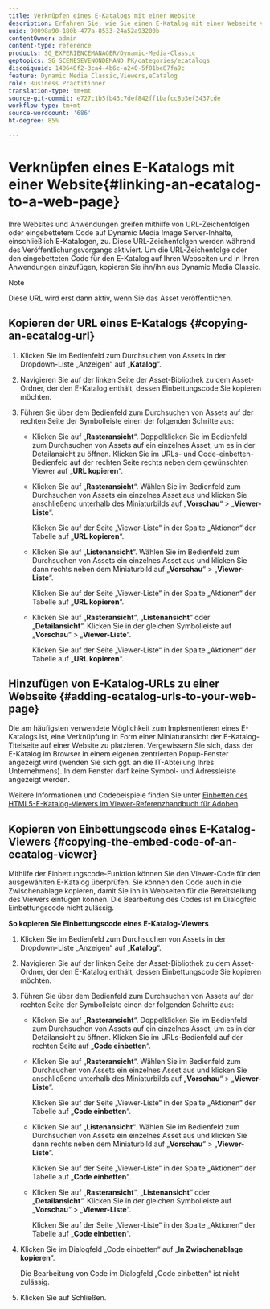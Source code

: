 ```yaml
---
title: Verknüpfen eines E-Katalogs mit einer Website
description: Erfahren Sie, wie Sie einen E-Katalog mit einer Webseite verknüpfen.
uuid: 90098a90-180b-477a-8533-24a52a93200b
contentOwner: admin
content-type: reference
products: SG_EXPERIENCEMANAGER/Dynamic-Media-Classic
geptopics: SG_SCENESEVENONDEMAND_PK/categories/ecatalogs
discoiquuid: 140640f2-3ca4-4b6c-a240-5f01be87fa9c
feature: Dynamic Media Classic,Viewers,eCatalog
role: Business Practitioner
translation-type: tm+mt
source-git-commit: e727c1b5fb43c7def842ff1bafcc8b3ef3437cde
workflow-type: tm+mt
source-wordcount: '686'
ht-degree: 85%

---
```



# Verknüpfen eines E-Katalogs mit einer Website{#linking-an-ecatalog-to-a-web-page}

Ihre Websites und Anwendungen greifen mithilfe von URL-Zeichenfolgen oder eingebettetem Code auf Dynamic Media Image Server-Inhalte, einschließlich E-Katalogen, zu. Diese URL-Zeichenfolgen werden während des Veröffentlichungsvorgangs aktiviert. Um die URL-Zeichenfolge oder den eingebetteten Code für den E-Katalog auf Ihren Webseiten und in Ihren Anwendungen einzufügen, kopieren Sie ihn/ihn aus Dynamic Media Classic.

>[!NOTE]
>
>Diese URL wird erst dann aktiv, wenn Sie das Asset veröffentlichen.

## Kopieren der URL eines E-Katalogs  {#copying-an-ecatalog-url}

1. Klicken Sie im Bedienfeld zum Durchsuchen von Assets in der Dropdown-Liste „Anzeigen“ auf „**Katalog**“.
1. Navigieren Sie auf der linken Seite der Asset-Bibliothek zu dem Asset-Ordner, der den E-Katalog enthält, dessen Einbettungscode Sie kopieren möchten.
1. Führen Sie über dem Bedienfeld zum Durchsuchen von Assets auf der rechten Seite der Symbolleiste einen der folgenden Schritte aus:

   * Klicken Sie auf „**Rasteransicht**“. Doppelklicken Sie im Bedienfeld zum Durchsuchen von Assets auf ein einzelnes Asset, um es in der Detailansicht zu öffnen. Klicken Sie im URLs- und Code-einbetten-Bedienfeld auf der rechten Seite rechts neben dem gewünschten Viewer auf „**URL kopieren**“.
   * Klicken Sie auf „**Rasteransicht**“. Wählen Sie im Bedienfeld zum Durchsuchen von Assets ein einzelnes Asset aus und klicken Sie anschließend unterhalb des Miniaturbilds auf „**Vorschau**“ > „**Viewer-Liste**“.

      Klicken Sie auf der Seite „Viewer-Liste“ in der Spalte „Aktionen“ der Tabelle auf „**URL kopieren**“.

   * Klicken Sie auf „**Listenansicht**“. Wählen Sie im Bedienfeld zum Durchsuchen von Assets ein einzelnes Asset aus und klicken Sie dann rechts neben dem Miniaturbild auf „**Vorschau**“ > „**Viewer-Liste**“.

      Klicken Sie auf der Seite „Viewer-Liste“ in der Spalte „Aktionen“ der Tabelle auf „**URL kopieren**“.

   * Klicken Sie auf „**Rasteransicht**“, „**Listenansicht**“ oder „**Detailansicht**“. Klicken Sie in der gleichen Symbolleiste auf „**Vorschau**“ > „**Viewer-Liste**“.

      Klicken Sie auf der Seite „Viewer-Liste“ in der Spalte „Aktionen“ der Tabelle auf „**URL kopieren**“.

## Hinzufügen von E-Katalog-URLs zu einer Webseite  {#adding-ecatalog-urls-to-your-web-page}

Die am häufigsten verwendete Möglichkeit zum Implementieren eines E-Katalogs ist, eine Verknüpfung in Form einer Miniaturansicht der E-Katalog-Titelseite auf einer Website zu platzieren. Vergewissern Sie sich, dass der E-Katalog im Browser in einem eigenen zentrierten Popup-Fenster angezeigt wird (wenden Sie sich ggf. an die IT-Abteilung Ihres Unternehmens). In dem Fenster darf keine Symbol- und Adressleiste angezeigt werden.

Weitere Informationen und Codebeispiele finden Sie unter [Einbetten des HTML5-E-Katalog-Viewers im Viewer-Referenzhandbuch für Adoben](https://experienceleague.adobe.com/docs/dynamic-media-developer-resources/library/viewers-aem-assets-dmc/ecatalog/c-html5-20-ecatalog-viewer-about.html#section-e1c3106f5b3e445d9b95be337c2f94e2).

## Kopieren von Einbettungscode eines E-Katalog-Viewers {#copying-the-embed-code-of-an-ecatalog-viewer}

Mithilfe der Einbettungscode-Funktion können Sie den Viewer-Code für den ausgewählten E-Katalog überprüfen. Sie können den Code auch in die Zwischenablage kopieren, damit Sie ihn in Webseiten für die Bereitstellung des Viewers einfügen können. Die Bearbeitung des Codes ist im Dialogfeld Einbettungscode nicht zulässig.

**So kopieren Sie Einbettungscode eines E-Katalog-Viewers**

1. Klicken Sie im Bedienfeld zum Durchsuchen von Assets in der Dropdown-Liste „Anzeigen“ auf „**Katalog**“.
1. Navigieren Sie auf der linken Seite der Asset-Bibliothek zu dem Asset-Ordner, der den E-Katalog enthält, dessen Einbettungscode Sie kopieren möchten.
1. Führen Sie über dem Bedienfeld zum Durchsuchen von Assets auf der rechten Seite der Symbolleiste einen der folgenden Schritte aus:

   * Klicken Sie auf „**Rasteransicht**“. Doppelklicken Sie im Bedienfeld zum Durchsuchen von Assets auf ein einzelnes Asset, um es in der Detailansicht zu öffnen. Klicken Sie im URLs-Bedienfeld auf der rechten Seite auf „**Code einbetten**“.
   * Klicken Sie auf „**Rasteransicht**“. Wählen Sie im Bedienfeld zum Durchsuchen von Assets ein einzelnes Asset aus und klicken Sie anschließend unterhalb des Miniaturbilds auf „**Vorschau**“ > „**Viewer-Liste**“.

      Klicken Sie auf der Seite „Viewer-Liste“ in der Spalte „Aktionen“ der Tabelle auf „**Code einbetten**“.

   * Klicken Sie auf „**Listenansicht**“. Wählen Sie im Bedienfeld zum Durchsuchen von Assets ein einzelnes Asset aus und klicken Sie dann rechts neben dem Miniaturbild auf „**Vorschau**“ > „**Viewer-Liste**“.

      Klicken Sie auf der Seite „Viewer-Liste“ in der Spalte „Aktionen“ der Tabelle auf „**Code einbetten**“.

   * Klicken Sie auf „**Rasteransicht**“, „**Listenansicht**“ oder „**Detailansicht**“. Klicken Sie in der gleichen Symbolleiste auf „**Vorschau**“ > „**Viewer-Liste**“.

      Klicken Sie auf der Seite „Viewer-Liste“ in der Spalte „Aktionen“ der Tabelle auf „**Code einbetten**“.

1. Klicken Sie im Dialogfeld „Code einbetten“ auf „**In Zwischenablage kopieren**“.

   Die Bearbeitung von Code im Dialogfeld „Code einbetten“ ist nicht zulässig.

1. Klicken Sie auf Schließen.

